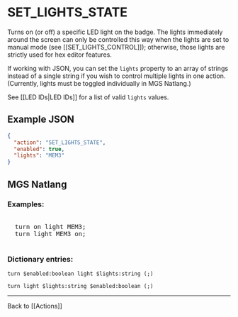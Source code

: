 # SET_LIGHTS_STATE

Turns on (or off) a specific LED light on the badge. The lights immediately around the screen can only be controlled this way when the lights are set to manual mode (see [[SET_LIGHTS_CONTROL]]); otherwise, those lights are strictly used for hex editor features.

If working with JSON, you can set the `lights` property to an array of strings instead of a single string if you wish to control multiple lights in one action. (Currently, lights must be toggled individually in MGS Natlang.)

See [[LED IDs|LED IDs]] for a list of valid `lights` values.

## Example JSON

```json
{
  "action": "SET_LIGHTS_STATE",
  "enabled": true,
  "lights": "MEM3"
}
```

## MGS Natlang

### Examples:

<pre class="HyperMD-codeblock mgs">

  <span class="verb">turn</span> <span class="language-constant">on</span> <span class="sigil">light</span> <span class="language-constant">MEM3</span><span class="terminator">;</span>
  <span class="verb">turn</span> <span class="sigil">light</span> <span class="language-constant">MEM3</span> <span class="language-constant">on</span><span class="terminator">;</span>

</pre>

### Dictionary entries:

```
turn $enabled:boolean light $lights:string (;)

turn light $lights:string $enabled:boolean (;)
```

---

Back to [[Actions]]
